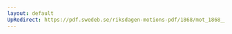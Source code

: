 ```yaml
---
layout: default
UpRedirect: https://pdf.swedeb.se/riksdagen-motions-pdf/1868/mot_1868__ak__00159.pdf
---
```

